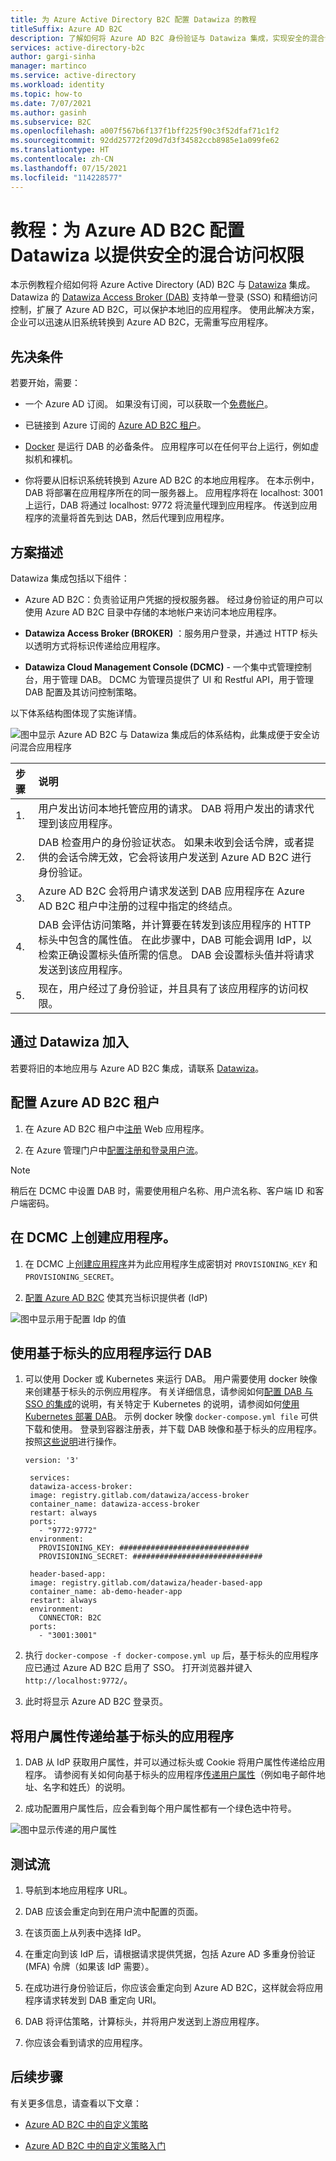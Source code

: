 ```yaml
---
title: 为 Azure Active Directory B2C 配置 Datawiza 的教程
titleSuffix: Azure AD B2C
description: 了解如何将 Azure AD B2C 身份验证与 Datawiza 集成，实现安全的混合访问
services: active-directory-b2c
author: gargi-sinha
manager: martinco
ms.service: active-directory
ms.workload: identity
ms.topic: how-to
ms.date: 7/07/2021
ms.author: gasinh
ms.subservice: B2C
ms.openlocfilehash: a007f567b6f137f1bff225f90c3f52dfaf71c1f2
ms.sourcegitcommit: 92dd25772f209d7d3f34582ccb8985e1a099fe62
ms.translationtype: HT
ms.contentlocale: zh-CN
ms.lasthandoff: 07/15/2021
ms.locfileid: "114228577"
---
```

# <a name="tutorial-configure-azure-ad-b2c-with-datawiza-to-provide-secure-hybrid-access"></a>教程：为 Azure AD B2C 配置 Datawiza 以提供安全的混合访问权限

本示例教程介绍如何将 Azure Active Directory (AD) B2C 与 [Datawiza](https://www.datawiza.com/) 集成。
Datawiza 的 [Datawiza Access Broker (DAB)](https://www.datawiza.com/access-broker) 支持单一登录 (SSO) 和精细访问控制，扩展了 Azure AD B2C，可以保护本地旧的应用程序。 使用此解决方案，企业可以迅速从旧系统转换到 Azure AD B2C，无需重写应用程序。

## <a name="prerequisites"></a>先决条件

若要开始，需要：

- 一个 Azure AD 订阅。 如果没有订阅，可以获取一个[免费帐户](https://azure.microsoft.com/free/)。

- 已链接到 Azure 订阅的 [Azure AD B2C 租户](./tutorial-create-tenant.md)。

- [Docker](https://docs.docker.com/get-docker/) 是运行 DAB 的必备条件。 应用程序可以在任何平台上运行，例如虚拟机和裸机。

- 你将要从旧标识系统转换到 Azure AD B2C 的本地应用程序。 在本示例中，DAB 将部署在应用程序所在的同一服务器上。 应用程序将在 localhost: 3001 上运行，DAB 将通过 localhost: 9772 将流量代理到应用程序。 传送到应用程序的流量将首先到达 DAB，然后代理到应用程序。

## <a name="scenario-description"></a>方案描述

Datawiza 集成包括以下组件：

- Azure AD B2C：负责验证用户凭据的授权服务器。 经过身份验证的用户可以使用 Azure AD B2C 目录中存储的本地帐户来访问本地应用程序。

- **Datawiza Access Broker (BROKER)** ：服务用户登录，并通过 HTTP 标头以透明方式将标识传递给应用程序。

- **Datawiza Cloud Management Console (DCMC)** - 一个集中式管理控制台，用于管理 DAB。 DCMC 为管理员提供了 UI 和 Restful API，用于管理 DAB 配置及其访问控制策略。

以下体系结构图体现了实施详情。

![图中显示 Azure AD B2C 与 Datawiza 集成后的体系结构，此集成便于安全访问混合应用程序](./media/partner-datawiza/datawiza-architecture-diagram.png)

| 步骤 | 说明 |
|:-------|:---------------|
| 1. | 用户发出访问本地托管应用的请求。 DAB 将用户发出的请求代理到该应用程序。|
| 2. | DAB 检查用户的身份验证状态。 如果未收到会话令牌，或者提供的会话令牌无效，它会将该用户发送到 Azure AD B2C 进行身份验证。|
| 3. | Azure AD B2C 会将用户请求发送到 DAB 应用程序在 Azure AD B2C 租户中注册的过程中指定的终结点。|
| 4. | DAB 会评估访问策略，并计算要在转发到该应用程序的 HTTP 标头中包含的属性值。 在此步骤中，DAB 可能会调用 IdP，以检索正确设置标头值所需的信息。 DAB 会设置标头值并将请求发送到该应用程序。 |
|5.  | 现在，用户经过了身份验证，并且具有了该应用程序的访问权限。|

## <a name="onboard-with-datawiza"></a>通过 Datawiza 加入

若要将旧的本地应用与 Azure AD B2C 集成，请联系 [Datawiza](https://login.datawiza.com/df3f213b-68db-4966-bee4-c826eea4a310/b2c_1a_linkage/oauth2/v2.0/authorize?response_type=id_token&scope=openid%20profile&client_id=4f011d0f-44d4-4c42-ad4c-88c7bbcd1ac8&redirect_uri=https%3A%2F%2Fconsole.datawiza.com%2Fhome&state=eyJpZCI6Ijk3ZjI5Y2VhLWQ3YzUtNGM5YS1hOWU2LTg1MDNjMmUzYWVlZCIsInRzIjoxNjIxMjg5ODc4LCJtZXRob2QiOiJyZWRpcmVjdEludGVyYWN0aW9uIn0%3D&nonce=08e1b701-6e42-427b-894b-c5d655a9a6b0&client_info=1&x-client-SKU=MSAL.JS&x-client-Ver=1.3.3&client-request-id=3ac285ba-2d4d-4ae5-8dc2-9295ff6047c6&response_mode=fragment)。

## <a name="configure-your-azure-ad-b2c-tenant"></a>配置 Azure AD B2C 租户

1. 在 Azure AD B2C 租户中[注册](https://docs.datawiza.com/idp/azureb2c.html#microsoft-azure-ad-b2c-configuration) Web 应用程序。

2. 在 Azure 管理门户中[配置注册和登录用户流](https://docs.datawiza.com/idp/azureb2c.html#configure-a-user-flow)。

  >[!Note]
  >稍后在 DCMC 中设置 DAB 时，需要使用租户名称、用户流名称、客户端 ID 和客户端密码。

## <a name="create-an-application-on-dcmc"></a>在 DCMC 上创建应用程序。

1. 在 DCMC 上[创建应用程序](https://docs.datawiza.com/step-by-step/step2.html)并为此应用程序生成密钥对 `PROVISIONING_KEY` 和 `PROVISIONING_SECRET`。

2. [配置 Azure AD B2C](https://docs.datawiza.com/tutorial/web-app-azure-b2c.html#part-i-azure-ad-b2c-configuration) 使其充当标识提供者 (IdP)

![图中显示用于配置 Idp 的值](./media/partner-datawiza/configure-idp.png)

## <a name="run-dab-with-a-header-based-application"></a>使用基于标头的应用程序运行 DAB

1. 可以使用 Docker 或 Kubernetes 来运行 DAB。 用户需要使用 docker 映像来创建基于标头的示例应用程序。 有关详细信息，请参阅如何[配置 DAB 与 SSO 的集成](https://docs.datawiza.com/step-by-step/step3.html)的说明，有关特定于 Kubernetes 的说明，请参阅如何[使用 Kubernetes 部署 DAB](https://docs.datawiza.com/tutorial/web-app-AKS.html)。 示例 docker 映像 `docker-compose.yml file` 可供下载和使用。 登录到容器注册表，并下载 DAB 映像和基于标头的应用程序。 按照[这些说明](https://docs.datawiza.com/step-by-step/step3.html#important-step)进行操作。
 
   ```YML
   version: '3'

    services:
    datawiza-access-broker:
    image: registry.gitlab.com/datawiza/access-broker
    container_name: datawiza-access-broker
    restart: always
    ports:
      - "9772:9772"
    environment:
      PROVISIONING_KEY: #############################
      PROVISIONING_SECRET: #############################

    header-based-app:
    image: registry.gitlab.com/datawiza/header-based-app
    container_name: ab-demo-header-app
    restart: always
    environment:
      CONNECTOR: B2C
    ports:
      - "3001:3001"
    ```

 2. 执行 `docker-compose -f docker-compose.yml up` 后，基于标头的应用程序应已通过 Azure AD B2C 启用了 SSO。 打开浏览器并键入 `http://localhost:9772/`。

3. 此时将显示 Azure AD B2C 登录页。

## <a name="pass-user-attributes-to-the-header-based-application"></a>将用户属性传递给基于标头的应用程序

1. DAB 从 IdP 获取用户属性，并可以通过标头或 Cookie 将用户属性传递给应用程序。 请参阅有关如何向基于标头的应用程序[传递用户属性](https://docs.datawiza.com/step-by-step/step4.html)（例如电子邮件地址、名字和姓氏）的说明。 

2. 成功配置用户属性后，应会看到每个用户属性都有一个绿色选中符号。

 ![图中显示传递的用户属性](./media/partner-datawiza/pass-user-attributes.png)

## <a name="test-the-flow"></a>测试流

1. 导航到本地应用程序 URL。

2. DAB 应该会重定向到在用户流中配置的页面。

3. 在该页面上从列表中选择 IdP。

4. 在重定向到该 IdP 后，请根据请求提供凭据，包括 Azure AD 多重身份验证 (MFA) 令牌（如果该 IdP 需要）。

5. 在成功进行身份验证后，你应该会重定向到 Azure AD B2C，这样就会将应用程序请求转发到 DAB 重定向 URI。

6. DAB 将评估策略，计算标头，并将用户发送到上游应用程序。  

7. 你应该会看到请求的应用程序。

## <a name="next-steps"></a>后续步骤

有关更多信息，请查看以下文章：

- [Azure AD B2C 中的自定义策略](./custom-policy-overview.md)

- [Azure AD B2C 中的自定义策略入门](./tutorial-create-user-flows.md?pivots=b2c-custom-policy&tabs=applications)